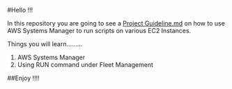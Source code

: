 #Hello !!!

In this repository you are going to see a [Project Guideline.md](https://github.com/DiogoMic/AWS_System_Manager/blob/main/Project%20Guideline.md) on how to use AWS Systems Manager to run scripts on various EC2 Instances.

Things you will learn.........

1. AWS Systems Manager
2. Using RUN command under Fleet Management


##Enjoy !!!!
